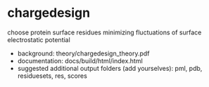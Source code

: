 # chargedesign
 choose protein surface residues minimizing fluctuations of surface electrostatic potential
 
* background: theory/chargedesign_theory.pdf
* documentation: docs/build/html/index.html
* suggested additional output folders (add yourselves): pml, pdb, residuesets, res, scores   
